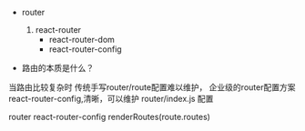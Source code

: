- router

    1. react-router
        - react-router-dom
        - react-router-config
    
- 路由的本质是什么？

当路由比较复杂时 传统手写router/route配置难以维护，
企业级的router配置方案react-router-config,清晰，可以维护 router/index.js 配置

router react-router-config renderRoutes(route.routes)
